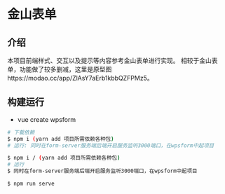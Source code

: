 # 金山表单

## 介绍
本项目前端样式、交互以及提示等内容参考金山表单进行实现。 相较于金山表单，功能做了较多删减，这里是原型图https://modao.cc/app/ZlAsY7aErb1kbbQZFPMz5。

## 构建运行
- vue create wpsform

```bash
# 下载依赖
$ npm i (yarn add 项目所需依赖各种包)
# 运行: 同时在form-server服务端后端开启服务监听3000端口，在wpsform中起项目

$ npm i / (yarn add 项目所需依赖各种包)
# 运行
$ 同时在form-server服务端后端开启服务监听3000端口，在wpsform中起项目

$ npm run serve
```